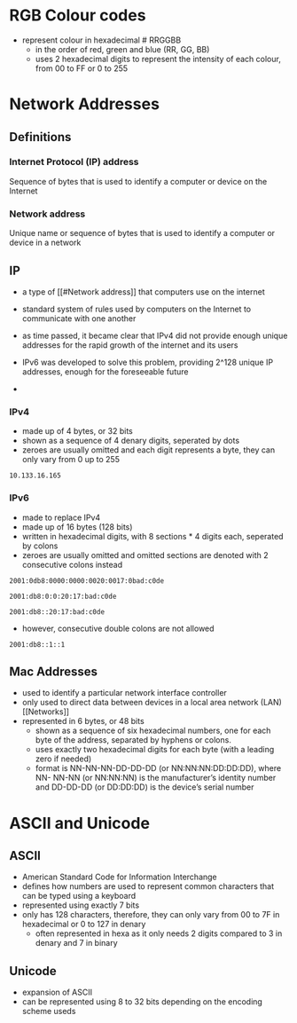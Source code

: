 # RGB Colour codes

- represent colour in hexadecimal # RRGGBB
	- in the order of red, green and blue (RR, GG, BB)
	- uses 2 hexadecimal digits to represent the intensity of each colour, from 00 to FF or 0 to 255

# Network Addresses

## Definitions

### Internet Protocol (IP) address

Sequence of bytes that is used to identify a computer or device on the Internet

### Network address

Unique name or sequence of bytes that is used to identify a computer or device in a network

## IP

- a type of [[#Network address]] that computers use on the internet
- standard system of rules used by computers on the Internet to communicate with one another

- as time passed, it became clear that IPv4 did not provide enough unique addresses for the rapid growth of the internet and its users
- IPv6 was developed to solve this problem, providing 2^128 unique IP addresses, enough for the foreseeable future
-

### IPv4

- made up of 4 bytes, or 32 bits
- shown as a sequence of 4 denary digits, seperated by dots
- zeroes are usually omitted and each digit represents a byte, they can only vary from 0 up to 255

```
10.133.16.165
```

### IPv6

- made to replace IPv4
- made up of 16 bytes (128 bits)
- written in hexadecimal digits, with 8 sections * 4 digits each, seperated by colons
- zeroes are usually omitted and omitted sections are denoted with 2 consecutive colons instead

```
2001:0db8:0000:0000:0020:0017:0bad:c0de 

2001:db8:0:0:20:17:bad:c0de

2001:db8::20:17:bad:c0de
```

- however, consecutive double colons are not allowed

```
2001:db8::1::1
```

## Mac Addresses

- used to identify a particular network interface controller
- only used to direct data between devices in a local area network (LAN) [[Networks]]
- represented in 6 bytes, or 48 bits
	- shown as a sequence of six hexadecimal numbers, one for each byte of the address, separated by hyphens or colons.
	- uses exactly two hexadecimal digits for each byte (with a leading zero if needed)
	- format is NN-NN-NN-DD-DD-DD (or NN:NN:NN:DD:DD:DD), where NN- NN-NN (or NN:NN:NN) is the manufacturer’s identity number and DD-DD-DD (or DD:DD:DD) is the device’s serial number

# ASCII and Unicode

## ASCII

- American Standard Code for Information Interchange
- defines how numbers are used to represent common characters that can be typed using a keyboard
- represented using exactly 7 bits
- only has 128 characters, therefore, they can only vary from 00 to 7F in hexadecimal or 0 to 127 in denary
	- often represented in hexa as it only needs 2 digits compared to 3 in denary and 7 in binary

## Unicode

- expansion of ASCII
- can be represented using 8 to 32 bits depending on the encoding scheme useds